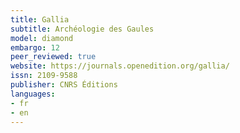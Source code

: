 ```yaml
---
title: Gallia
subtitle: Archéologie des Gaules
model: diamond
embargo: 12
peer_reviewed: true
website: https://journals.openedition.org/gallia/
issn: 2109-9588
publisher: CNRS Éditions
languages:
- fr
- en
---
```


